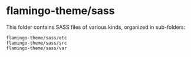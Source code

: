 # flamingo-theme/sass

This folder contains SASS files of various kinds, organized in sub-folders:

    flamingo-theme/sass/etc
    flamingo-theme/sass/src
    flamingo-theme/sass/var
